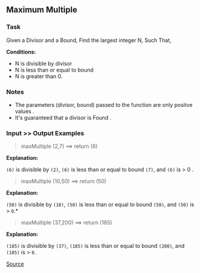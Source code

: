 ## Maximum Multiple

### Task

Given a Divisor and a Bound, Find the largest integer N, Such That,

**Conditions:**

* N is divisible by divisor
* N is less than or equal to bound
* N is greater than 0.

### Notes

* The parameters (divisor, bound) passed to the function are only positve values .
* It's guaranteed that a divisor is Found .

### Input >> Output Examples

> maxMultiple (2,7) ==> return (6)

**Explanation:**

`(6)` is divisible by `(2)`, `(6)` is less than or equal to bound `(7)`, and `(6)` is > 0 .

> maxMultiple (10,50)  ==> return (50)

**Explanation:**

`(50)` is divisible by `(10)`, `(50)` is less than or equal to bound `(50)`, and `(50)` is > `0`.*

> maxMultiple (37,200) ==> return (185)

**Explanation:**

`(185)` is divisible by `(37)`, `(185)` is less than or equal to bound `(200)`, and `(185)` is > `0`.

[Source](https://www.codewars.com/kata/5aba780a6a176b029800041c/train/python)
